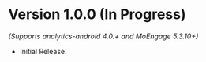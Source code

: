 
Version 1.0.0 (In Progress)
==============================
*(Supports analytics-android 4.0.+ and MoEngage 5.3.10+)*

  * Initial Release.
